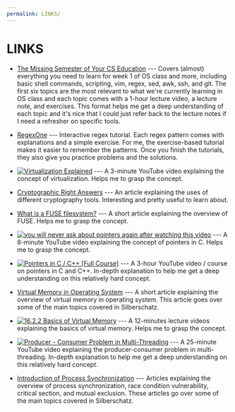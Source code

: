 ```yaml
---
permalink: LINKS/
---
```


# LINKS

* [The Missing Semester of Your CS Education](https://missing.csail.mit.edu/) --- Covers (almost) everything you need to learn for week 1 of OS class and more, including basic shell commands, scripting, vim, regex, sed, awk, ssh, and git. The first six topics are the most relevant to what we're currently learning in OS class and each topic comes with a 1-hour lecture video, a lecture note, and exercises. This format helps me get a deep understanding of each topic and it's nice that I could just refer back to the lecture notes if I need a refresher on specific tools.

* [RegexOne](https://regexone.com/) --- Interactive regex tutorial. Each regex pattern comes with explanations and a simple exercise. For me, the exercise-based tutorial makes it easier to remember the patterns. Once you finish the tutorials, they also give you practice problems and the solutions.

* [![Virtualization Explained](http://www.img.youtube.com/vi/FZR0rG3HKIk/0.jpg)](https://www.youtube.com/watch?v=FZR0rG3HKIk) --- A 3-minute YouTube video explaining the concept of virtualization. Helps me to grasp the concept.

* [Cryptographic Right Answers](https://www.latacora.com/blog/2018/04/03/cryptographic-right-answers/) --- An article explaining the uses of different cryptography tools. Interesting and pretty useful to learn about. 

* [What is a FUSE filesystem?](https://medium.com/@goamaral/fuse-filesystem-b44768f27aa2) --- A short article explaining the overview of FUSE. Helps me to grasp the concept.

* [![you will never ask about pointers again after watching this video](http://www.img.youtube.com/vi/2ybLD6_2gKM/0.jpg)](https://www.youtube.com/watch?v=2ybLD6_2gKM) --- A 8-minute YouTube video explaining the concept of pointers in C. Helps me to grasp the concept.

* [![Pointers in C / C++ [Full Course]](http://www.img.youtube.com/vi/zuegQmMdy8M/0.jpg)](https://www.youtube.com/watch?v=zuegQmMdy8M) --- A 3-hour YouTube video / course on pointers in C and C++. In-depth explanation to help me get a deep understanding on this relatively hard concept.

* [Virtual Memory in Operating System](https://www.geeksforgeeks.org/virtual-memory-in-operating-system/) --- A short article explaining the overview of virtual memory in operating system. This article goes over some of the main topics covered in Silberschatz.

* [![16.2.2 Basics of Virtual Memory](https://www.img.youtube.com/vi/8yO2FBBfaB0/0.jpg)](https://www.youtube.com/watch?v=8yO2FBBfaB0) --- A 12-minutes lecture videos explaining the basics of virtual memory. Helps me to grasp the concept.

* [![Producer - Consumer Problem in Multi-Threading](https://www.img.youtube.com/vi/l6zkaJFjUbM/0.jpg)](https://www.youtube.com/watch?v=l6zkaJFjUbM) --- A 25-minute YouTube video explaining the producer-consumer problem in multi-threading. In-depth explanation to help me get a deep understanding on this relatively hard concept.

* [Introduction of Process Synchronization](https://www.geeksforgeeks.org/introduction-of-process-synchronization/?ref=lbp) --- Articles explaining the overview of process synchronization, race condition vulnerability, critical section, and mutual exclusion. These articles go over some of the main topics covered in Silberschatz.

